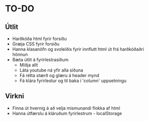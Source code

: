 
# TO-DO #

## Útlit ##

* Harðkóða html fyrir forsíðu
* Græja CSS fyrir forsíðu
* Hanna klasanöfn og svoleiðis fyrir innflutt html út frá harðkóðaðri hönnun
* Bæta útlit á fyrirlestrasíðum
    * Miðja allt
    * Láta youtube ná yfir alla síðuna
    * Fá rétta stærð og glæru á header mynd
    * Fá klára fyrirlestur og til baka í 'column' uppsetningu

## Virkni ##

* Finna út hvernig á að velja mismunandi flokka af html
* Hanna útfærslu á kláruðum fyrirlestrum - localStorage

